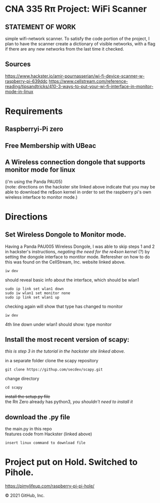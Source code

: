 # CNA 335 Rπ Project: WiFi Scanner

## STATEMENT OF WORK
simple wifi-network scanner. To satisfy the code portion of the project, I plan to have the scanner create a dictionary of visible networks, with a flag if there are any new networks from the last time it checked.

## Sources
https://www.hackster.io/amir-pournasserian/wi-fi-device-scanner-w-raspberry-pi-639ddc
https://www.cellstream.com/reference-reading/tipsandtricks/410-3-ways-to-put-your-wi-fi-interface-in-monitor-mode-in-linux

# Requirements
## Raspberryi-Pi zero  
## Free Membership with UBeac  
## A Wireless connection dongole that supports monitor mode for linux  
(i'm using the Panda PAU05)  
  (note: directions on the hackster site linked above indicate that you may be able to download the re$son kernel in order to set the raspberry pi's own wireless interface to monitor mode.)

# Directions

## Set Wireless Dongole to Monitor mode.
Having a Panda PAU005 Wireless Dongole, I was able to skip steps 1 and 2 in hackster's instructions, *negating the need for the re4son kernel* (?) by setting the dongole interface to montitor mode. Referesher on how to do this was found on the CellStream, Inc. website linked above.
```
iw dev
```
should reveal basic info about the interface, which should be wlan1
```
sudo ip link set wlan1 down
sudo iw wlan1 set monitor none
sudo ip link set wlan1 up
```
checking again will show that type has changed to monitor
```
iw dev
```
4th line down under wlan1 should show:
type monitor

## Install the most recent version of scapy:
*this is step 3 in the tutorial in the hackster site linked above.*

in a separate folder clone the scapy repository
```
git clone https://githup.com/secdev/scapy.git
```
change directory
```
cd scapy
```
<s>install the setup.py file</s>  
the Rπ Zero already has python3, *you shouldn't need to install it*

## download the .py file
the main.py in this repo  
features code from Hackster (linked above)
```
insert linux command to download file
```

# Project put on Hold. Switched to Pihole.

https://pimylifeup.com/raspberry-pi-pi-hole/



© 2021 GitHub, Inc.

